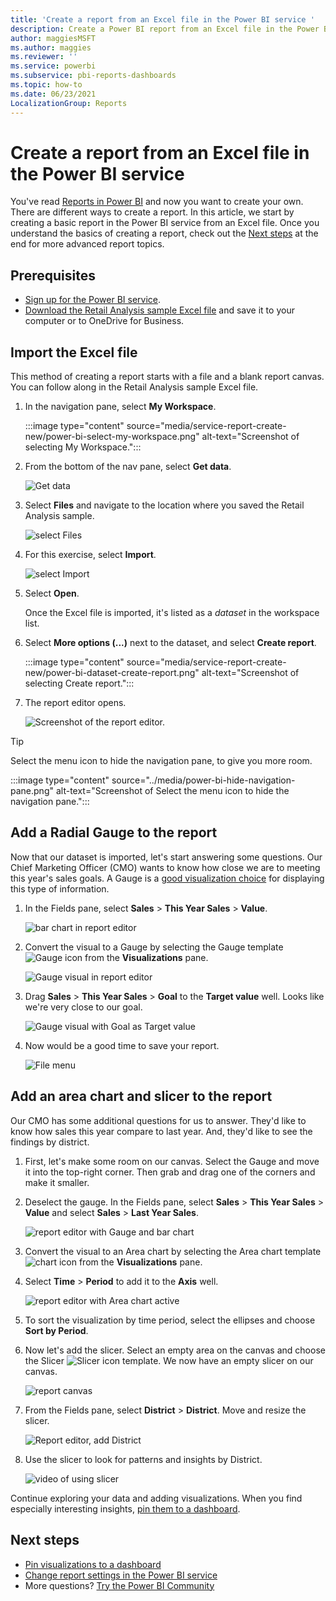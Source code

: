 ```yaml
---
title: 'Create a report from an Excel file in the Power BI service '
description: Create a Power BI report from an Excel file in the Power BI service.
author: maggiesMSFT
ms.author: maggies
ms.reviewer: ''
ms.service: powerbi
ms.subservice: pbi-reports-dashboards
ms.topic: how-to
ms.date: 06/23/2021
LocalizationGroup: Reports
---
```

# Create a report from an Excel file in the Power BI service
You've read [Reports in Power BI](../consumer/end-user-reports.md) and now you want to create your own. There are different ways to create a report. In this article, we start by creating a basic report in the Power BI service from an Excel file. Once you understand the basics of creating a report, check out the [Next steps](#next-steps) at the end for more advanced report topics.  

## Prerequisites
- [Sign up for the Power BI service](../fundamentals/service-self-service-signup-for-power-bi.md). 
- [Download the Retail Analysis sample Excel file](https://go.microsoft.com/fwlink/?LinkId=529778) and save it to your computer or to OneDrive for Business.

## Import the Excel file
This method of creating a report starts with a file and a blank report canvas. You can follow along in the Retail Analysis sample Excel file.

1. In the navigation pane, select **My Workspace**.
   
   :::image type="content" source="media/service-report-create-new/power-bi-select-my-workspace.png" alt-text="Screenshot of selecting My Workspace.":::
2. From the bottom of the nav pane, select **Get data**.
   
   ![Get data](media/service-report-create-new/power-bi-get-data3.png)
3. Select **Files** and navigate to the location where you saved the Retail Analysis sample.
   
    ![select Files](media/service-report-create-new/power-bi-select-files.png)
4. For this exercise, select **Import**.
   
   ![select Import](media/service-report-create-new/power-bi-import.png)
5. Select **Open**.

   Once the Excel file is imported, it's listed as a *dataset* in the workspace list.

1. Select **More options (...)** next to the dataset, and select **Create report**.
   
   :::image type="content" source="media/service-report-create-new/power-bi-dataset-create-report.png" alt-text="Screenshot of selecting Create report.":::
6. The report editor opens. 
   
   ![Screenshot of the report editor.](media/service-report-create-new/power-bi-blank-report.png)

> [!TIP]
> Select the menu icon to hide the navigation pane, to give you more room.
> 
> :::image type="content" source="../media/power-bi-hide-navigation-pane.png" alt-text="Screenshot of Select the menu icon to hide the navigation pane.":::


## Add a Radial Gauge to the report
Now that our dataset is imported, let's start answering some questions.  Our Chief Marketing Officer (CMO) wants to know how close we are to meeting this year's sales goals. A Gauge is a [good visualization choice](../visuals/power-bi-report-visualizations.md) for displaying this type of information.

1. In the Fields pane, select **Sales** > **This Year Sales** > **Value**.
   
    ![bar chart in report editor](media/service-report-create-new/power-bi-report-step1.png)
2. Convert the visual to a Gauge by selecting the Gauge template ![Gauge icon](media/service-report-create-new/powerbi-gauge-icon.png) from the **Visualizations** pane.
   
    ![Gauge visual in report editor](media/service-report-create-new/power-bi-report-step2.png)
3. Drag **Sales** > **This Year Sales** > **Goal** to the **Target value** well. Looks like we're very close to our goal.
   
    ![Gauge visual with Goal as Target value](media/service-report-create-new/power-bi-report-step3.png)
4. Now would be a good time to save your report.
   
   ![File menu](media/service-report-create-new/powerbi-save.png)

## Add an area chart and slicer to the report
Our CMO has some additional questions for us to answer. They'd like to know how sales this year compare to last year. And, they'd like to see the findings by district.

1. First, let's make some room on our canvas. Select the Gauge and move it into the top-right corner. Then grab and drag one of the corners and make it smaller.
2. Deselect the gauge. In the Fields pane, select **Sales** > **This Year Sales** > **Value** and select **Sales** > **Last Year Sales**.
   
    ![report editor with Gauge and bar chart](media/service-report-create-new/power-bi-report-step4.png)
3. Convert the visual to an Area chart by selecting the Area chart template ![chart icon](media/service-report-create-new/power-bi-areachart-icon.png) from the **Visualizations** pane.
4. Select **Time** > **Period** to add it to the **Axis** well.
   
    ![report editor with Area chart active](media/service-report-create-new/power-bi-report-step5.png)
5. To sort the visualization by time period, select the ellipses and choose **Sort by Period**.
6. Now let's add the slicer. Select an empty area on the canvas and choose the Slicer ![Slicer icon](media/service-report-create-new/power-bi-slicer-icon.png) template. We now have an empty slicer on our canvas.
   
    ![report canvas](media/service-report-create-new/power-bi-report-step6.png)    
7. From the Fields pane, select **District** > **District**. Move and resize the slicer.
   
    ![Report editor, add District](media/service-report-create-new/power-bi-report-step7.png)  
8. Use the slicer to look for patterns and insights by District.
   
   ![video of using slicer](media/service-report-create-new/power-bi-slicer-video2.gif)  

Continue exploring your data and adding visualizations. When you find especially interesting insights, [pin them to a dashboard](service-dashboard-pin-tile-from-report.md).

## Next steps

* [Pin visualizations to a dashboard](service-dashboard-pin-tile-from-report.md)
* [Change report settings in the Power BI service](power-bi-report-settings.md)
* More questions? [Try the Power BI Community](https://community.powerbi.com/)
